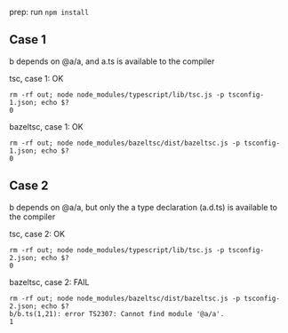 prep: run `npm install`

## Case 1

b depends on @a/a, and a.ts is available to the compiler

tsc, case 1: OK
```
rm -rf out; node node_modules/typescript/lib/tsc.js -p tsconfig-1.json; echo $?
0
```

bazeltsc, case 1: OK
```
rm -rf out; node node_modules/bazeltsc/dist/bazeltsc.js -p tsconfig-1.json; echo $?
0
```

## Case 2

b depends on @a/a, but only the a type declaration (a.d.ts) is available to the compiler

tsc, case 2: OK
```
rm -rf out; node node_modules/typescript/lib/tsc.js -p tsconfig-2.json; echo $?
0
```

bazeltsc, case 2: FAIL
```
rm -rf out; node node_modules/bazeltsc/dist/bazeltsc.js -p tsconfig-2.json; echo $?
b/b.ts(1,21): error TS2307: Cannot find module '@a/a'.
1
```
